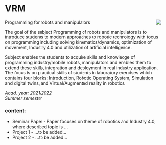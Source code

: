 # VRM

<img src="https://user-images.githubusercontent.com/100509090/155875814-bec0d898-ea33-4574-960f-1ef875c929bd.png" align="right">

Programming for robots and manipulators

The goal of the subject Programming of robots and manipulators is to introduce students to modern approaches to robotic technology with focus on programming including solving kinematics/dynamics, optimization of movement, Industry 4.0 and utilization of artificial intelligence.

Subject enables the students to acquire skills and knowledge of programming industry/mobile robots, manipulators and enables them to extend these skills, integration and deployment in real industry application. The focus is on practical skills of students in laboratory exercises which contains four blocks: Introduction, Robotic Operating System, Simulation and digital twins, and Virtual/Augmented reality in robotics.

*Acad. year: 2021/2022  
Summer semester*


### content:
- Seminar Paper - Paper focuses on theme of robotics and Industry 4.0, where described topic is ...
- Project 1 - ...to be added...
- Project 2 - ...to be added...
